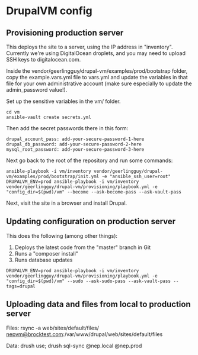 # DrupalVM config

## Provisioning production server

This deploys the site to a server, using the IP address in "inventory". Currently we're using DigitalOcean droplets, and you may need to upload SSH keys to digitalocean.com.

Inside the vendor/geerlingguy/drupal-vm/examples/prod/bootstrap folder, copy the example.vars.yml file to vars.yml and update the variables in that file for your own administrative account (make sure especially to update the  admin_password value!).

Set up the sensitive variables in the vm/ folder.

```
cd vm
ansible-vault create secrets.yml
```

Then add the secret passwords there in this form:

```
drupal_account_pass: add-your-secure-password-1-here
drupal_db_password: add-your-secure-password-2-here mysql_root_password: add-your-secure-password-3-here
```

Next go back to the root of the repository and run some commands:

```
ansible-playbook -i vm/inventory vendor/geerlingguy/drupal-vm/examples/prod/bootstrap/init.yml -e "ansible_ssh_user=root"
DRUPALVM_ENV=prod ansible-playbook -i vm/inventory vendor/geerlingguy/drupal-vm/provisioning/playbook.yml -e "config_dir=$(pwd)/vm" --become --ask-become-pass --ask-vault-pass
```

Next, visit the site in a browser and install Drupal.

## Updating configuration on production server

This does the following (among other things):

1. Deploys the latest code from the "master" branch in Git
2. Runs a "composer install"
3. Runs database updates

```
DRUPALVM_ENV=prod ansible-playbook -i vm/inventory vendor/geerlingguy/drupal-vm/provisioning/playbook.yml -e "config_dir=$(pwd)/vm" --sudo --ask-sudo-pass --ask-vault-pass --tags=drupal
```

## Uploading data and files from local to production server

Files: rsync -a web/sites/default/files/ nepvm@brocktest.com:/var/www/drupal/web/sites/default/files

Data: drush use; drush sql-sync @nep.local @nep.prod